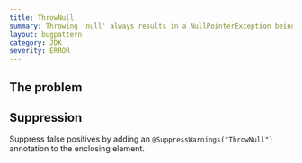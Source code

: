 ```yaml
---
title: ThrowNull
summary: Throwing 'null' always results in a NullPointerException being thrown.
layout: bugpattern
category: JDK
severity: ERROR
---
```


<!--
*** AUTO-GENERATED, DO NOT MODIFY ***
To make changes, edit the @BugPattern annotation or the explanation in docs/bugpattern.
-->

## The problem


## Suppression
Suppress false positives by adding an `@SuppressWarnings("ThrowNull")` annotation to the enclosing element.
